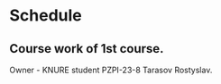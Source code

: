 <h1>Schedule</h1>
<h2>Course work of 1st course.</h2>
<p>Owner - KNURE student PZPI-23-8 Tarasov Rostyslav.</p>
